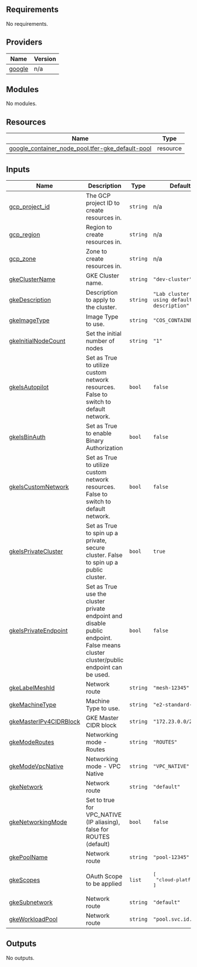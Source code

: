 ## Requirements

No requirements.

## Providers

| Name | Version |
|------|---------|
| <a name="provider_google"></a> [google](#provider\_google) | n/a |

## Modules

No modules.

## Resources

| Name | Type |
|------|------|
| [google_container_node_pool.tfer-gke_default-pool](https://registry.terraform.io/providers/hashicorp/google/latest/docs/resources/container_node_pool) | resource |

## Inputs

| Name | Description | Type | Default | Required |
|------|-------------|------|---------|:--------:|
| <a name="input_gcp_project_id"></a> [gcp\_project\_id](#input\_gcp\_project\_id) | The GCP project ID to create resources in. | `string` | n/a | yes |
| <a name="input_gcp_region"></a> [gcp\_region](#input\_gcp\_region) | Region to create resources in. | `string` | n/a | yes |
| <a name="input_gcp_zone"></a> [gcp\_zone](#input\_gcp\_zone) | Zone to create resources in. | `string` | n/a | yes |
| <a name="input_gkeClusterName"></a> [gkeClusterName](#input\_gkeClusterName) | GKE Cluster name. | `string` | `"dev-cluster"` | no |
| <a name="input_gkeDescription"></a> [gkeDescription](#input\_gkeDescription) | Description to apply to the cluster. | `string` | `"Lab cluster - using default description"` | no |
| <a name="input_gkeImageType"></a> [gkeImageType](#input\_gkeImageType) | Image Type to use. | `string` | `"COS_CONTAINERD"` | no |
| <a name="input_gkeInitialNodeCount"></a> [gkeInitialNodeCount](#input\_gkeInitialNodeCount) | Set the initial number of nodes | `string` | `"1"` | no |
| <a name="input_gkeIsAutopilot"></a> [gkeIsAutopilot](#input\_gkeIsAutopilot) | Set as True to utilize custom network resources. False to switch to default network. | `bool` | `false` | no |
| <a name="input_gkeIsBinAuth"></a> [gkeIsBinAuth](#input\_gkeIsBinAuth) | Set as True to enable Binary Authorization | `bool` | `false` | no |
| <a name="input_gkeIsCustomNetwork"></a> [gkeIsCustomNetwork](#input\_gkeIsCustomNetwork) | Set as True to utilize custom network resources. False to switch to default network. | `bool` | `false` | no |
| <a name="input_gkeIsPrivateCluster"></a> [gkeIsPrivateCluster](#input\_gkeIsPrivateCluster) | Set as True to spin up a private, secure cluster. False to spin up a public cluster. | `bool` | `true` | no |
| <a name="input_gkeIsPrivateEndpoint"></a> [gkeIsPrivateEndpoint](#input\_gkeIsPrivateEndpoint) | Set as True use the cluster private endpoint and disable public endpoint. False means cluster cluster/public endpoint can be used. | `bool` | `false` | no |
| <a name="input_gkeLabelMeshId"></a> [gkeLabelMeshId](#input\_gkeLabelMeshId) | Network route | `string` | `"mesh-12345"` | no |
| <a name="input_gkeMachineType"></a> [gkeMachineType](#input\_gkeMachineType) | Machine Type to use. | `string` | `"e2-standard-2"` | no |
| <a name="input_gkeMasterIPv4CIDRBlock"></a> [gkeMasterIPv4CIDRBlock](#input\_gkeMasterIPv4CIDRBlock) | GKE Master CIDR block | `string` | `"172.23.0.0/28"` | no |
| <a name="input_gkeModeRoutes"></a> [gkeModeRoutes](#input\_gkeModeRoutes) | Networking mode - Routes | `string` | `"ROUTES"` | no |
| <a name="input_gkeModeVpcNative"></a> [gkeModeVpcNative](#input\_gkeModeVpcNative) | Networking mode - VPC Native | `string` | `"VPC_NATIVE"` | no |
| <a name="input_gkeNetwork"></a> [gkeNetwork](#input\_gkeNetwork) | Network route | `string` | `"default"` | no |
| <a name="input_gkeNetworkingMode"></a> [gkeNetworkingMode](#input\_gkeNetworkingMode) | Set to true for VPC\_NATIVE (IP aliasing), false for ROUTES (default) | `bool` | `false` | no |
| <a name="input_gkePoolName"></a> [gkePoolName](#input\_gkePoolName) | Network route | `string` | `"pool-12345"` | no |
| <a name="input_gkeScopes"></a> [gkeScopes](#input\_gkeScopes) | OAuth Scope to be applied | `list` | <pre>[<br>  "cloud-platform"<br>]</pre> | no |
| <a name="input_gkeSubnetwork"></a> [gkeSubnetwork](#input\_gkeSubnetwork) | Network route | `string` | `"default"` | no |
| <a name="input_gkeWorkloadPool"></a> [gkeWorkloadPool](#input\_gkeWorkloadPool) | Network route | `string` | `"pool.svc.id.goog"` | no |

## Outputs

No outputs.
